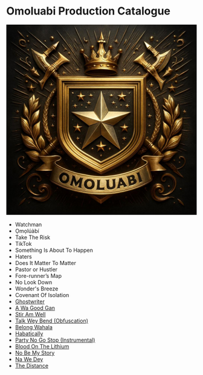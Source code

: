 # Omoluabi Production Catalogue

![Omoluabi Productions Logo](Logo.jpg)

- Watchman
- Ọmọlúàbí
- Take The Risk
- TikTok
- Something Is About To Happen
- Haters
- Does It Matter To Matter
- Pastor or Hustler
- Fore-runner’s Map
- No Look Down
- Wonder's Breeze
- Covenant Of Isolation
- [Ghostwriter](https://suno.com/s/RHUdAKZxJpiO6NPW)
- [A Wa Good Gan](https://suno.com/s/nKEV7ZI53jTK0JpB)
- [Stir Am Well](https://suno.com/s/K1NgmbeDWMdovyDW)
- [Talk Wey Bend (Obfuscation)](https://suno.com/s/21WKYiqeiIc3HowV)
- [Belong Wahala](https://suno.com/s/M4lYXsER1CVgoy8E)
- [Habatically](https://suno.com/s/mGDmxgwrG7o5PDei)
- [Party No Go Stop (Instrumental)](https://suno.com/s/6Bf8h533CmlknY4a)
- [Blood On The Lithium](https://suno.com/s/wl8GdV5utszvEs9q)
- [No Be My Story](https://suno.com/s/iMWJBndE9509dw8Z)
- [Na We Dey](https://suno.com/s/bOd4eDFLqNrpfhAA)
- [The Distance](https://suno.com/s/r3iSeIjGnUhXBYYP)
